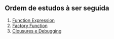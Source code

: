## Ordem de estudos à ser seguida

1. [Function Expression]()
2. [Factory Function]()
3. [Clousures e Debugging]()
